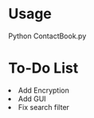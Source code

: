 
# Usage 
Python ContactBook.py

# To-Do List
<li>Add Encryption</li>
<li>Add GUI</li>
<li>Fix search filter</li>

